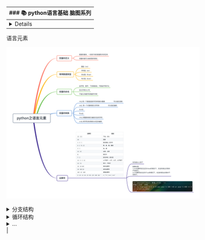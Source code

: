 | ### 📚  python语言基础 脑图系列     |
| ---- |
| <details>
<summary>语言元素</summary>

![](/doc/Mind%20maps/images/python之语言元素.png)

</details>

<details>
<summary>分支结构</summary>

![](/doc/Mind%20maps/images/python之分支结构.png)

</details>

<details>
<summary>循环结构</summary>

![](/doc/Mind%20maps/images/python之循环结构.png)

</details>


<details>
<summary>...</summary>
  
<details>
<summary>函数和模块</summary>

![](/doc/Mind%20maps/images/python之函数和模块.png)

</details>

<details>
<summary>常用数据结构</summary>

![](/doc/Mind%20maps/images/python之常用数据结构.png)

</details>

<details>
<summary>面向对象</summary>

![](/doc/Mind%20maps/images/python之面向对象.png)

</details>

<details>
<summary>面向对象进阶</summary>

![](/doc/Mind%20maps/images/python之面向对象进阶.png)

</details>

<details>
<summary>pycharm常用快捷键</summary>

![](/doc/Mind%20maps/images/pycharm常用快捷键.png)

</details>

<details>
<summary>函数进阶</summary>

![](/doc/Mind%20maps/images/python之函数进阶.png)

</details>

<details>
<summary>函数的高级应用</summary>

![](/doc/Mind%20maps/images/python之函数的高级应用.png)

</details>

<details>
<summary>标准库初探</summary>

![](/doc/Mind%20maps/images/python之标准库初探.png)

</details>

<details>
<summary>文件读写与异常处理</summary>

![](/doc/Mind%20maps/images/文件读写与异常处理.png)

</details>

<details>
<summary>序列化和反序列化</summary>

![](/doc/Mind%20maps/images/序列化和反序列化.png)

</details>

</details> |




